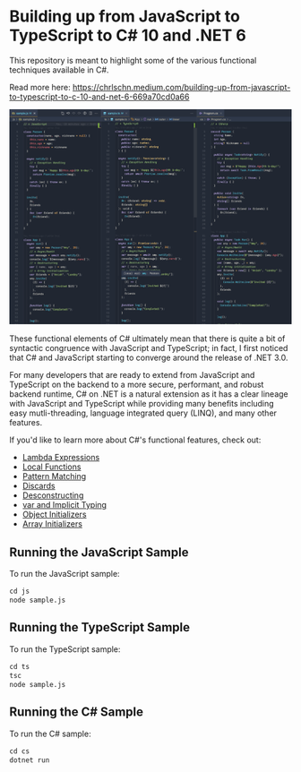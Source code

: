 # Building up from JavaScript to TypeScript to C# 10 and .NET 6

This repository is meant to highlight some of the various functional techniques available in C#.

Read more here: https://chrlschn.medium.com/building-up-from-javascript-to-typescript-to-c-10-and-net-6-669a70cd0a66

![JS vs TS vs CS](./js-ts-csharp.png)

These functional elements of C# ultimately mean that there is quite a bit of syntactic congruence with JavaScript and TypeScript; in fact, I first noticed that C# and JavaScript starting to converge around the release of .NET 3.0.

For many developers that are ready to extend from JavaScript and TypeScript on the backend to a more secure, performant, and robust backend runtime, C# on .NET is a natural extension as it has a clear lineage with JavaScript and TypeScript while providing many benefits including easy mutli-threading, language integrated query (LINQ), and many other features.

If you'd like to learn more about C#'s functional features, check out:

- [Lambda Expressions](https://docs.microsoft.com/en-us/dotnet/csharp/language-reference/operators/lambda-expressions)
- [Local Functions](https://docs.microsoft.com/en-us/dotnet/csharp/programming-guide/classes-and-structs/local-functions)
- [Pattern Matching](https://docs.microsoft.com/en-us/dotnet/csharp/fundamentals/functional/pattern-matching)
- [Discards](https://docs.microsoft.com/en-us/dotnet/csharp/fundamentals/functional/discards)
- [Desconstructing](https://docs.microsoft.com/en-us/dotnet/csharp/fundamentals/functional/deconstruct)
- [var and Implicit Typing](https://docs.microsoft.com/en-us/dotnet/csharp/language-reference/keywords/var)
- [Object Initializers](https://docs.microsoft.com/en-us/dotnet/csharp/programming-guide/classes-and-structs/how-to-initialize-objects-by-using-an-object-initializer)
- [Array Initializers](https://docs.microsoft.com/en-us/dotnet/csharp/programming-guide/arrays/single-dimensional-arrays)

## Running the JavaScript Sample

To run the JavaScript sample:

```
cd js
node sample.js
```

## Running the TypeScript Sample

To run the TypeScript sample:

```
cd ts
tsc
node sample.js
```

## Running the C# Sample

To run the C# sample:

```
cd cs
dotnet run
```